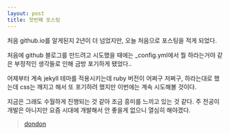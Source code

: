 ```yaml
---
layout: post
title: 첫번째 포스팅
---
```


처음 github.io를 알게된지 2년이 더 넘었지만, 오늘 처음으로 포스팅을 적게 되었다.

처음에 github 블로그를 만드려고 시도했을 때에는 _config.yml에서 뭘 하라는거야 같은 부정적인 생각들로 인해 금방 포기하게 됐었다..

어제부터 계속 jekyll 테마를 적용시키는데 ruby 버전이 어쩌구 저쩌구, 하라는대로 했는데 css는 깨지고 해서 또 포기하려 했지만 이번에는 계속 시도해볼 것이다.

지금은 그래도 수월하게 진행되는 것 같아 조금 흥미를 느끼고 있는 것 같다. 주 전공이 개발은 아니지만 요즘 시대에 개발해서 안 좋을게 없으니 열심히 해야겠다.
> [dondon](https://www.instagram.com/25dons)